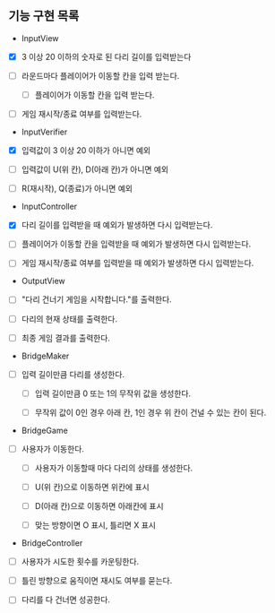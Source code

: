 ## 기능 구현 목록

- InputView
- [x] 3 이상 20 이하의 숫자로 된 다리 길이를 입력받는다
- [ ] 라운드마다 플레이어가 이동할 칸을 입력 받는다.
  - [ ] 플레이어가 이동할 칸을 입력 받는다.
- [ ] 게임 재시작/종료 여부를 입력받는다.


- InputVerifier
- [x] 입력값이 3 이상 20 이하가 아니면 예외
- [ ] 입력값이 U(위 칸), D(아래 칸)가 아니면 예외
- [ ] R(재시작), Q(종료)가 아니면 예외


- InputController
- [x] 다리 길이를 입력받을 때 예외가 발생하면 다시 입력받는다.
- [ ] 플레이어가 이동할 칸을 입력받을 때 예외가 발생하면 다시 입력받는다.
- [ ] 게임 재시작/종료 여부를 입력받을 때 예외가 발생하면 다시 입력받는다.


- OutputView
- [ ] "다리 건너기 게임을 시작합니다."를 출력한다.
- [ ] 다리의 현재 상태를 출력한다.
- [ ] 최종 게임 결과를 출력한다.


- BridgeMaker
- [ ] 입력 길이만큼 다리를 생성한다.
  - [ ] 입력 길이만큼 0 또는 1의 무작위 값을 생성한다.
  - [ ] 무작위 값이 0인 경우 아래 칸, 1인 경우 위 칸이 건널 수 있는 칸이 된다.


- BridgeGame
- [ ] 사용자가 이동한다.
  - [ ] 사용자가 이동할때 마다 다리의 상태를 생성한다.
  - [ ] U(위 칸)으로 이동하면 위칸에 표시
  - [ ] D(아래 칸)으로 이동하면 아래칸에 표시
  - [ ] 맞는 방향이면 O 표시, 틀리면 X 표시


- BridgeController
- [ ] 사용자가 시도한 횟수를 카운팅한다.
- [ ] 틀린 방향으로 움직이면 재시도 여부를 묻는다.
- [ ] 다리를 다 건너면 성공한다.

